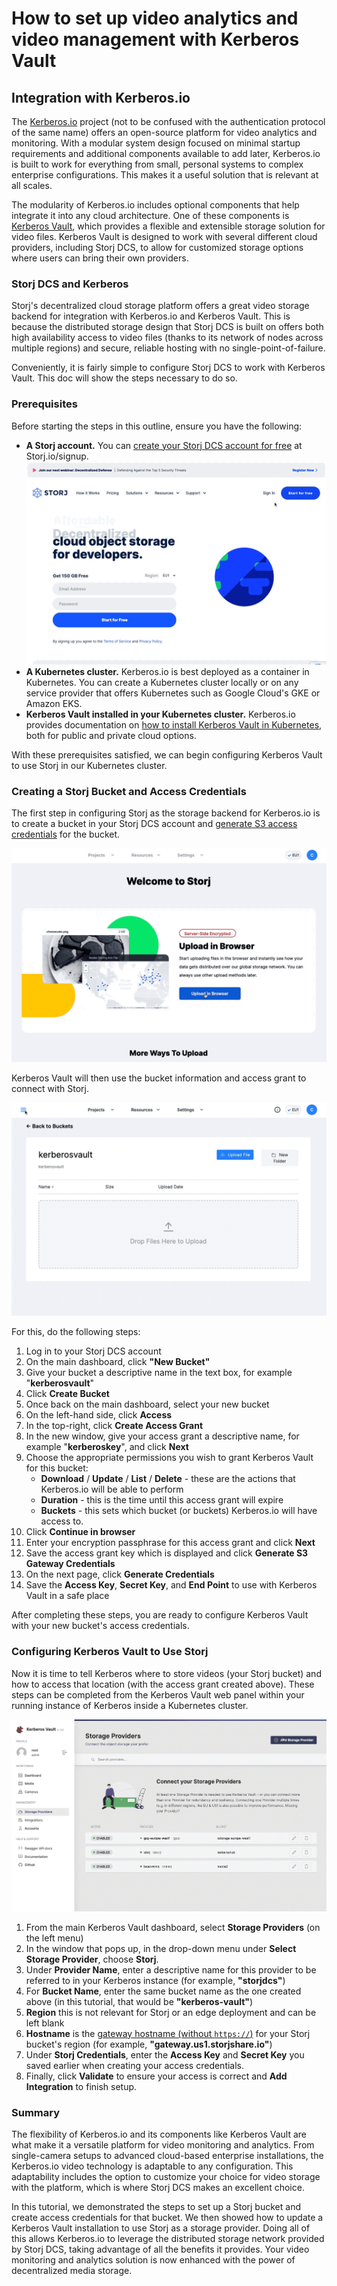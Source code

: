 # How to set up video analytics and video management with Kerberos Vault

## Integration with Kerberos.io

The [Kerberos.io](https://kerberos.io) project (not to be confused with the authentication protocol of the same name) offers an open-source platform for video analytics and monitoring. With a modular system design focused on minimal startup requirements and additional components available to add later, Kerberos.io is built to work for everything from small, personal systems to complex enterprise configurations. This makes it a useful solution that is relevant at all scales.

The modularity of Kerberos.io includes optional components that help integrate it into any cloud architecture. One of these components is [Kerberos Vault](https://kerberos.io/product/vault/), which provides a flexible and extensible storage solution for video files. Kerberos Vault is designed to work with several different cloud providers, including Storj DCS, to allow for customized storage options where users can bring their own providers.

### Storj DCS and Kerberos

Storj's decentralized cloud storage platform offers a great video storage backend for integration with Kerberos.io and Kerberos Vault. This is because the distributed storage design that Storj DCS is built on offers both high availability access to video files (thanks to its network of nodes across multiple regions) and secure, reliable hosting with no single-point-of-failure.

Conveniently, it is fairly simple to configure Storj DCS to work with Kerberos Vault. This doc will show the steps necessary to do so.

### Prerequisites

Before starting the steps in this outline, ensure you have the following:

* **A Storj account.** You can [create your Storj DCS account for free](../getting-started/satellite-developer-account/creating-your-account.md) at Storj.io/signup.\
  ![](<../.gitbook/assets/Kerberos doc graphic 3.gif>)
* **A Kubernetes cluster.** Kerberos.io is best deployed as a container in Kubernetes. You can create a Kubernetes cluster locally or on any service provider that offers Kubernetes such as Google Cloud's GKE or Amazon EKS.
* **Kerberos Vault installed in your Kubernetes cluster.** Kerberos.io provides documentation on [how to install Kerberos Vault in Kubernetes](https://doc.kerberos.io/vault/installation/), both for public and private cloud options.

With these prerequisites satisfied, we can begin configuring Kerberos Vault to use Storj in our Kubernetes cluster.

### Creating a Storj Bucket and Access Credentials

The first step in configuring Storj as the storage backend for Kerberos.io is to create a bucket in your Storj DCS account and [generate S3 access credentials](../getting-started/quickstart-uplink-cli/uploading-your-first-object/create-first-access-grant.md) for the bucket.

![](<../.gitbook/assets/Kerberos doc graphic 4.gif>)

Kerberos Vault will then use the bucket information and access grant to connect with Storj.

![](<../.gitbook/assets/Kerberos doc graphic 5.gif>)

For this, do the following steps:

1. Log in to your Storj DCS account
2. On the main dashboard, click **"New Bucket"**
3. Give your bucket a descriptive name in the text box, for example "**kerberosvault**"
4. Click **Create Bucket**
5. Once back on the main dashboard, select your new bucket
6. On the left-hand side, click **Access**
7. In the top-right, click **Create Access Grant**
8. In the new window, give your access grant a descriptive name, for example "**kerberoskey**", and click **Next**
9. Choose the appropriate permissions you wish to grant Kerberos Vault for this bucket:
   * **Download** / **Update** / **List** / **Delete** - these are the actions that Kerberos.io will be able to perform
   * **Duration** - this is the time until this access grant will expire
   * **Buckets** - this sets which bucket (or buckets) Kerberos.io will have access to.
10. Click **Continue in browser**
11. Enter your encryption passphrase for this access grant and click **Next**
12. Save the access grant key which is displayed and click **Generate S3 Gateway Credentials**
13. On the next page, click **Generate Credentials**
14. Save the **Access Key**, **Secret Key**, and **End Point** to use with Kerberos Vault in a safe place

After completing these steps, you are ready to configure Kerberos Vault with your new bucket's access credentials.

### Configuring Kerberos Vault to Use Storj

Now it is time to tell Kerberos where to store videos (your Storj bucket) and how to access that location (with the access grant created above). These steps can be completed from the Kerberos Vault web panel within your running instance of Kerberos inside a Kubernetes cluster.

![](<../.gitbook/assets/Kerberos doc graphic 6.gif>)

1. From the main Kerberos Vault dashboard, select **Storage Providers** (on the left menu)
2. In the window that pops up, in the drop-down menu under **Select Storage Provider**, choose **Storj**.
3. Under **Provider Name**, enter a descriptive name for this provider to be referred to in your Kerberos instance (for example, **"storjdcs"**)
4. For **Bucket Name**, enter the same bucket name as the one created above (in this tutorial, that would be **"kerberos-vault"**)
5. **Region** this is not relevant for Storj or an edge deployment and can be left blank
6. **Hostname** is the [gateway hostname (without `https://`)](../api-reference/s3-compatible-gateway/#regions-and-points-of-presence) for your Storj bucket's region (for example, **"gateway.us1.storjshare.io"**)
7. Under **Storj Credentials**, enter the **Access Key** and **Secret Key** you saved earlier when creating your access credentials.
8. Finally, click **Validate** to ensure your access is correct and **Add Integration** to finish setup.

### Summary

The flexibility of Kerberos.io and its components like Kerberos Vault are what make it a versatile platform for video monitoring and analytics. From single-camera setups to advanced cloud-based enterprise installations, the Kerberos.io video technology is adaptable to any configuration. This adaptability includes the option to customize your choice for video storage with the platform, which is where Storj DCS makes an excellent choice.

In this tutorial, we demonstrated the steps to set up a Storj bucket and create access credentials for that bucket. We then showed how to update a Kerberos Vault installation to use Storj as a storage provider. Doing all of this allows Kerberos.io to leverage the distributed storage network provided by Storj DCS, taking advantage of all the benefits it provides. Your video monitoring and analytics solution is now enhanced with the power of decentralized media storage.
